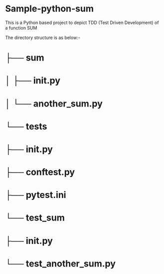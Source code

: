 # Sample-python-sum

This is a Python based project to depict TDD (Test Driven Development) 
of a function SUM

The directory structure is as below:-
# ├── sum
# │   ├── __init__.py
# │   └── another_sum.py
# └── tests
#    ├── __init__.py
#    ├── conftest.py
#    ├── pytest.ini
#    └── test_sum
#        ├── __init__.py
#        └── test_another_sum.py
